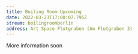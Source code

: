 ```yaml
---
title: Boiling Room Upcoming
date: 2022-03-23T17:00:07.795Z
stream: boilingroomberlin
address: Art Space Flutgraben (Am Flutgraben 3)
---
```

More information soon